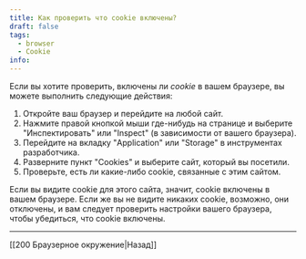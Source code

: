```yaml
---
title: Как проверить что cookie включены?
draft: false
tags:
  - browser
  - Cookie
info:
---
```

Если вы хотите проверить, включены ли _cookie_ в вашем браузере, вы можете выполнить следующие действия:

1. Откройте ваш браузер и перейдите на любой сайт.
2. Нажмите правой кнопкой мыши где-нибудь на странице и выберите "Инспектировать" или "Inspect" (в зависимости от вашего браузера).
3. Перейдите на вкладку "Application" или "Storage" в инструментах разработчика.
4. Разверните пункт "Cookies" и выберите сайт, который вы посетили.
5. Проверьте, есть ли какие-либо cookie, связанные с этим сайтом.

Если вы видите cookie для этого сайта, значит, cookie включены в вашем браузере. Если же вы не видите никаких cookie, возможно, они отключены, и вам следует проверить настройки вашего браузера, чтобы убедиться, что cookie включены.

---

[[200 Браузерное окружение|Назад]]
